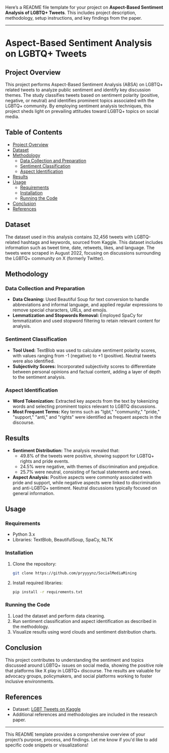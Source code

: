 Here’s a README file template for your project on **Aspect-Based Sentiment Analysis of LGBTQ+ Tweets**. This includes project description, methodology, setup instructions, and key findings from the paper.

---

# Aspect-Based Sentiment Analysis on LGBTQ+ Tweets

## Project Overview

This project performs Aspect-Based Sentiment Analysis (ABSA) on LGBTQ+ related tweets to analyze public sentiment and identify key discussion themes. The study classifies tweets based on sentiment polarity (positive, negative, or neutral) and identifies prominent topics associated with the LGBTQ+ community. By employing sentiment analysis techniques, this project sheds light on prevailing attitudes toward LGBTQ+ topics on social media.

## Table of Contents
- [Project Overview](#project-overview)
- [Dataset](#dataset)
- [Methodology](#methodology)
  - [Data Collection and Preparation](#data-collection-and-preparation)
  - [Sentiment Classification](#sentiment-classification)
  - [Aspect Identification](#aspect-identification)
- [Results](#results)
- [Usage](#usage)
  - [Requirements](#requirements)
  - [Installation](#installation)
  - [Running the Code](#running-the-code)
- [Conclusion](#conclusion)
- [References](#references)

## Dataset
The dataset used in this analysis contains 32,456 tweets with LGBTQ-related hashtags and keywords, sourced from Kaggle. This dataset includes information such as tweet time, date, retweets, likes, and language. The tweets were scraped in August 2022, focusing on discussions surrounding the LGBTQ+ community on X (formerly Twitter).

## Methodology

### Data Collection and Preparation
- **Data Cleaning:** Used Beautiful Soup for text conversion to handle abbreviations and informal language, and applied regular expressions to remove special characters, URLs, and emojis.
- **Lemmatization and Stopwords Removal:** Employed SpaCy for lemmatization and used stopword filtering to retain relevant content for analysis.

### Sentiment Classification
- **Tool Used:** TextBlob was used to calculate sentiment polarity scores, with values ranging from -1 (negative) to +1 (positive). Neutral tweets were also identified.
- **Subjectivity Scores:** Incorporated subjectivity scores to differentiate between personal opinions and factual content, adding a layer of depth to the sentiment analysis.

### Aspect Identification
- **Word Tokenization:** Extracted key aspects from the text by tokenizing words and selecting prominent topics relevant to LGBTQ discussions.
- **Most Frequent Terms:** Key terms such as "lgbt," "community," "pride," "support," "anti," and "rights" were identified as frequent aspects in the discourse.

## Results
- **Sentiment Distribution:** The analysis revealed that:
  - 49.8% of the tweets were positive, showing support for LGBTQ+ rights and pride events.
  - 24.5% were negative, with themes of discrimination and prejudice.
  - 25.7% were neutral, consisting of factual statements and news.
- **Aspect Analysis:** Positive aspects were commonly associated with pride and support, while negative aspects were linked to discrimination and anti-LGBTQ+ sentiment. Neutral discussions typically focused on general information.

## Usage

### Requirements
- Python 3.x
- Libraries: TextBlob, BeautifulSoup, SpaCy, NLTK

### Installation
1. Clone the repository:
   ```bash
   git clone https://github.com/pryyyynz/SocialMediaMining
   ```
2. Install required libraries:
   ```bash
   pip install -r requirements.txt
   ```

### Running the Code
1. Load the dataset and perform data cleaning.
2. Run sentiment classification and aspect identification as described in the methodology.
3. Visualize results using word clouds and sentiment distribution charts.

## Conclusion
This project contributes to understanding the sentiment and topics discussed around LGBTQ+ issues on social media, showing the positive role that platforms like X play in LGBTQ+ discourse. The results are valuable for advocacy groups, policymakers, and social platforms working to foster inclusive environments.

## References
- Dataset: [LGBT Tweets on Kaggle](https://www.kaggle.com/datasets/vencerlanz09/lgbt-tweets)
- Additional references and methodologies are included in the research paper.

---

This README template provides a comprehensive overview of your project’s purpose, process, and findings. Let me know if you'd like to add specific code snippets or visualizations!
